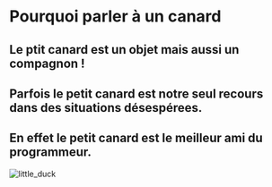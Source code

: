# Pourquoi parler à un canard
Le ptit canard est un objet mais aussi un compagnon !
---
Parfois le petit canard est notre seul recours dans des situations désespérees.
---
En effet le petit canard est le meilleur ami du programmeur.
---
![little_duck](https://c.tenor.com/r5TMhsuPjScAAAAC/cxyduck-cxydck.gif)


